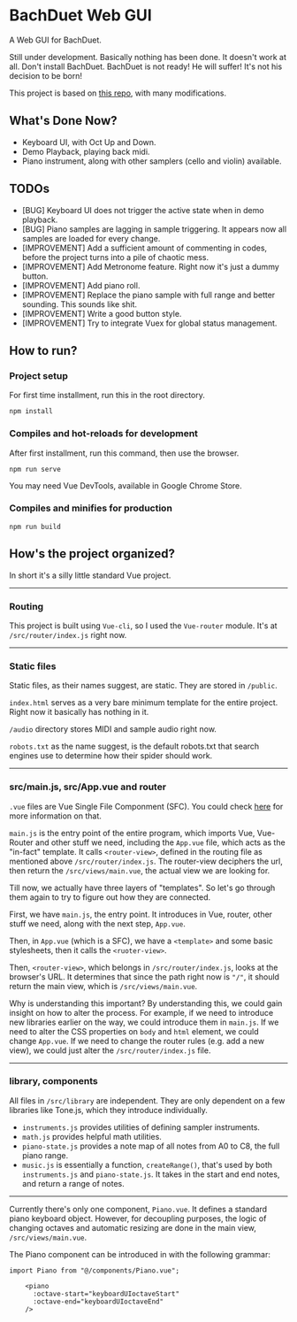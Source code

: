 # BachDuet Web GUI
A Web GUI for BachDuet.

Still under development. Basically nothing has been done. It doesn't work at all. Don't install BachDuet. BachDuet is not ready! He will suffer! It's not his decision to be born!

This project is based on [this repo](https://github.com/sustained/sforzando), with many modifications.

## What's Done Now?
- Keyboard UI, with Oct Up and Down.
- Demo Playback, playing back midi.
- Piano instrument, along with other samplers (cello and violin) available.

## TODOs
- [BUG] Keyboard UI does not trigger the active state when in demo playback.
- [BUG] Piano samples are lagging in sample triggering. It appears now all samples are loaded for every change.
- [IMPROVEMENT] Add a sufficient amount of commenting in codes, before the project turns into a pile of chaotic mess.
- [IMPROVEMENT] Add Metronome feature. Right now it's just a dummy button.
- [IMPROVEMENT] Add piano roll.
- [IMPROVEMENT] Replace the piano sample with full range and better sounding. This sounds like shit.
- [IMPROVEMENT] Write a good button style.
- [IMPROVEMENT] Try to integrate Vuex for global status management.

## How to run?

### Project setup
For first time installment, run this in the root directory.
```
npm install
```

### Compiles and hot-reloads for development
After first installment, run this command, then use the browser.
```
npm run serve
```
You may need Vue DevTools, available in Google Chrome Store.

### Compiles and minifies for production
```
npm run build
```

## How's the project organized?
In short it's a silly little standard Vue project.

---

### Routing
This project is built using `Vue-cli`, so I used the `Vue-router` module. It's at `/src/router/index.js` right now.

---

### Static files
Static files, as their names suggest, are static. They are stored in `/public`.

`index.html` serves as a very bare minimum template for the entire project. Right now it basically has nothing in it.

`/audio` directory stores MIDI and sample audio right now.

`robots.txt` as the name suggest, is the default robots.txt that search engines use to determine how their spider should work.

---

### src/main.js, src/App.vue and router
`.vue` files are Vue Single File Componment (SFC). You could check [here](https://vuejs.org/v2/guide/single-file-components.html) for more information on that.

`main.js` is the entry point of the entire program, which imports Vue, Vue-Router and other stuff we need, including the `App.vue` file, which acts as the "in-fact" template. It calls `<router-view>`, defined in the routing file as mentioned above `/src/router/index.js`. The router-view deciphers the url, then return the `/src/views/main.vue`, the actual view we are looking for.

Till now, we actually have three layers of "templates". So let's go through them again to try to figure out how they are connected.

First, we have `main.js`, the entry point. It introduces in Vue, router, other stuff we need, along with the next step, `App.vue`.

Then, in `App.vue` (which is a SFC), we have a `<template>` and some basic stylesheets, then it calls the `<ruoter-view>`.

Then, `<router-view>`, which belongs in `/src/router/index.js`, looks at the browser's URL. It determines that since the path right now is `"/"`, it should return the main view, which is `/src/views/main.vue`.

Why is understanding this important? By understanding this, we could gain insight on how to alter the process. For example, if we need to introduce new libraries earlier on the way, we could introduce them in `main.js`. If we need to alter the CSS properties on `body` and `html` element, we could change `App.vue`. If we need to change the router rules (e.g. add a new view), we could just alter the `/src/router/index.js` file.

---

### library, components
All files in `/src/library` are independent. They are only dependent on a few libraries like Tone.js, which they introduce individually.
-  `instruments.js` provides utilities of defining sampler instruments.
- `math.js` provides helpful math utilities.
- `piano-state.js` provides a note map of all notes from A0 to C8, the full piano range.
- `music.js` is essentially a function, `createRange()`, that's used by both `instruments.js` and `piano-state.js`.  It takes in the start and end notes, and return a range of notes.

---

Currently there's only one component, `Piano.vue`. It defines a standard piano keyboard object. However, for decoupling purposes, the logic of changing octaves and automatic resizing are done in the main view, `/src/views/main.vue`.

The Piano component can be introduced in with the following grammar:
```
import Piano from "@/components/Piano.vue";
```

```
    <piano
      :octave-start="keyboardUIoctaveStart"
      :octave-end="keyboardUIoctaveEnd"
    />
```
